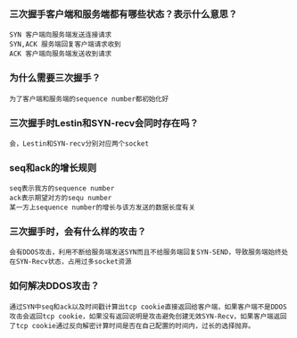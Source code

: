 ### 三次握手客户端和服务端都有哪些状态？表示什么意思？
    SYN 客户端向服务端发送连接请求
    SYN,ACK 服务端回复客户端请求收到
    ACK 客户端向服务端发送收到请求

### 为什么需要三次握手？
    为了客户端和服务端的sequence number都初始化好

### 三次握手时Lestin和SYN-recv会同时存在吗？
    会，Lestin和SYN-recv分别对应两个socket

### seq和ack的增长规则
    seq表示我方的sequence number
    ack表示期望对方的sequ number
    某一方上sequence number的增长与该方发送的数据长度有关

### 三次握手时，会有什么样的攻击？
    会有DDOS攻击，利用不断给服务端发送SYN而且不给服务端回复SYN-SEND，导致服务端始终处在SYN-Recv状态，占用过多socket资源

### 如何解决DDOS攻击？
    通过SYN中seq和ack以及时间戳计算出tcp cookie直接返回给客户端，如果客户端不是DDOS攻击会返回tcp cookie，如果没有返回说明是攻击避免创建无效SYN-Recv，如果客户端返回了tcp cookie通过反向解密计算时间是否在自己配置的时间内，过长的选择抛弃。    

